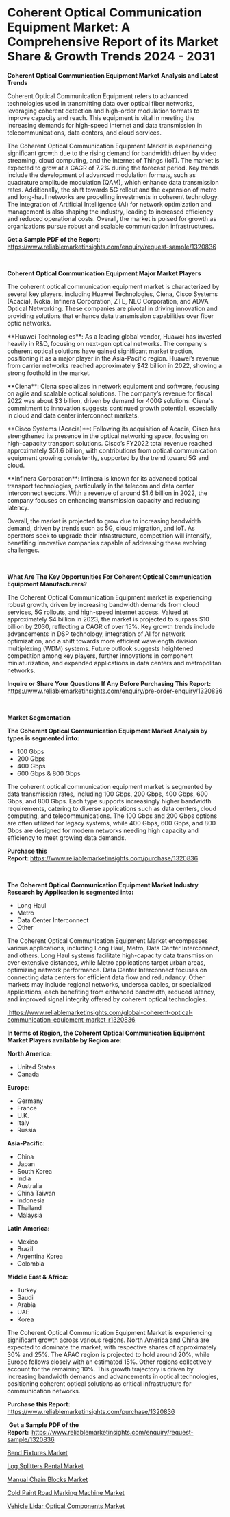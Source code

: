 <p><h1>Coherent Optical Communication Equipment Market: A Comprehensive Report of its Market Share & Growth Trends 2024 - 2031</h1></p><p><strong>Coherent Optical Communication Equipment Market Analysis and Latest Trends</strong></p>
<p><p>Coherent Optical Communication Equipment refers to advanced technologies used in transmitting data over optical fiber networks, leveraging coherent detection and high-order modulation formats to improve capacity and reach. This equipment is vital in meeting the increasing demands for high-speed internet and data transmission in telecommunications, data centers, and cloud services.</p><p>The Coherent Optical Communication Equipment Market is experiencing significant growth due to the rising demand for bandwidth driven by video streaming, cloud computing, and the Internet of Things (IoT). The market is expected to grow at a CAGR of 7.2% during the forecast period. Key trends include the development of advanced modulation formats, such as quadrature amplitude modulation (QAM), which enhance data transmission rates. Additionally, the shift towards 5G rollout and the expansion of metro and long-haul networks are propelling investments in coherent technology. The integration of Artificial Intelligence (AI) for network optimization and management is also shaping the industry, leading to increased efficiency and reduced operational costs. Overall, the market is poised for growth as organizations pursue robust and scalable communication infrastructures.</p></p>
<p><strong>Get a Sample PDF of the Report:&nbsp;</strong> <a href="https://www.reliablemarketinsights.com/enquiry/request-sample/1320836?utm_campaign=1572&utm_medium=2&utm_source=Github&utm_content=ia&utm_term=30102024&utm_id=coherent-optical-communication-equipment">https://www.reliablemarketinsights.com/enquiry/request-sample/1320836</a></p>
<p>&nbsp;</p>
<p><strong>Coherent Optical Communication Equipment Major Market Players</strong></p>
<p><p>The coherent optical communication equipment market is characterized by several key players, including Huawei Technologies, Ciena, Cisco Systems (Acacia), Nokia, Infinera Corporation, ZTE, NEC Corporation, and ADVA Optical Networking. These companies are pivotal in driving innovation and providing solutions that enhance data transmission capabilities over fiber optic networks.</p><p>**Huawei Technologies**: As a leading global vendor, Huawei has invested heavily in R&D, focusing on next-gen optical networks. The company's coherent optical solutions have gained significant market traction, positioning it as a major player in the Asia-Pacific region. Huawei’s revenue from carrier networks reached approximately $42 billion in 2022, showing a strong foothold in the market.</p><p>**Ciena**: Ciena specializes in network equipment and software, focusing on agile and scalable optical solutions. The company’s revenue for fiscal 2022 was about $3 billion, driven by demand for 400G solutions. Ciena's commitment to innovation suggests continued growth potential, especially in cloud and data center interconnect markets.</p><p>**Cisco Systems (Acacia)**: Following its acquisition of Acacia, Cisco has strengthened its presence in the optical networking space, focusing on high-capacity transport solutions. Cisco’s FY2022 total revenue reached approximately $51.6 billion, with contributions from optical communication equipment growing consistently, supported by the trend toward 5G and cloud.</p><p>**Infinera Corporation**: Infinera is known for its advanced optical transport technologies, particularly in the telecom and data center interconnect sectors. With a revenue of around $1.6 billion in 2022, the company focuses on enhancing transmission capacity and reducing latency.</p><p>Overall, the market is projected to grow due to increasing bandwidth demand, driven by trends such as 5G, cloud migration, and IoT. As operators seek to upgrade their infrastructure, competition will intensify, benefiting innovative companies capable of addressing these evolving challenges.</p></p>
<p>&nbsp;</p>
<p><strong>What Are The Key Opportunities For Coherent Optical Communication Equipment Manufacturers?</strong></p>
<p><p>The Coherent Optical Communication Equipment market is experiencing robust growth, driven by increasing bandwidth demands from cloud services, 5G rollouts, and high-speed internet access. Valued at approximately $4 billion in 2023, the market is projected to surpass $10 billion by 2030, reflecting a CAGR of over 15%. Key growth trends include advancements in DSP technology, integration of AI for network optimization, and a shift towards more efficient wavelength division multiplexing (WDM) systems. Future outlook suggests heightened competition among key players, further innovations in component miniaturization, and expanded applications in data centers and metropolitan networks.</p></p>
<p><strong>Inquire or Share Your Questions If Any Before Purchasing This Report:</strong> <a href="https://www.reliablemarketinsights.com/enquiry/pre-order-enquiry/1320836?utm_campaign=1572&utm_medium=2&utm_source=Github&utm_content=ia&utm_term=30102024&utm_id=coherent-optical-communication-equipment">https://www.reliablemarketinsights.com/enquiry/pre-order-enquiry/1320836</a></p>
<p>&nbsp;</p>
<p><strong>Market Segmentation</strong></p>
<p><strong>The Coherent Optical Communication Equipment Market Analysis by types is segmented into:</strong></p>
<p><ul><li>100 Gbps</li><li>200 Gbps</li><li>400 Gbps</li><li>600 Gbps & 800 Gbps</li></ul></p>
<p><p>The coherent optical communication equipment market is segmented by data transmission rates, including 100 Gbps, 200 Gbps, 400 Gbps, 600 Gbps, and 800 Gbps. Each type supports increasingly higher bandwidth requirements, catering to diverse applications such as data centers, cloud computing, and telecommunications. The 100 Gbps and 200 Gbps options are often utilized for legacy systems, while 400 Gbps, 600 Gbps, and 800 Gbps are designed for modern networks needing high capacity and efficiency to meet growing data demands.</p></p>
<p><strong>Purchase this Report:&nbsp;</strong><a href="https://www.reliablemarketinsights.com/purchase/1320836?utm_campaign=1572&utm_medium=2&utm_source=Github&utm_content=ia&utm_term=30102024&utm_id=coherent-optical-communication-equipment">https://www.reliablemarketinsights.com/purchase/1320836</a></p>
<p>&nbsp;</p>
<p><strong>The Coherent Optical Communication Equipment Market Industry Research by Application is segmented into:</strong></p>
<p><ul><li>Long Haul</li><li>Metro</li><li>Data Center Interconnect</li><li>Other</li></ul></p>
<p><p>The Coherent Optical Communication Equipment Market encompasses various applications, including Long Haul, Metro, Data Center Interconnect, and others. Long Haul systems facilitate high-capacity data transmission over extensive distances, while Metro applications target urban areas, optimizing network performance. Data Center Interconnect focuses on connecting data centers for efficient data flow and redundancy. Other markets may include regional networks, undersea cables, or specialized applications, each benefiting from enhanced bandwidth, reduced latency, and improved signal integrity offered by coherent optical technologies.</p></p>
<p><a href="https://www.reliablemarketinsights.com/global-coherent-optical-communication-equipment-market-r1320836?utm_campaign=1572&utm_medium=2&utm_source=Github&utm_content=ia&utm_term=30102024&utm_id=coherent-optical-communication-equipment">&nbsp;https://www.reliablemarketinsights.com/global-coherent-optical-communication-equipment-market-r1320836</a></p>
<p><strong>In terms of Region, the Coherent Optical Communication Equipment Market Players available by Region are:</strong></p>
<p>
    <p> <strong> North America: </strong>
        <ul>
            <li>United States</li>
            <li>Canada</li>
        </ul>
        </p> 
    <p> <strong> Europe: </strong>
        <ul>
            <li>Germany</li>
            <li>France</li>
            <li>U.K.</li>
            <li>Italy</li>
            <li>Russia</li>
        </ul>
        </p> 
    <p> <strong> Asia-Pacific: </strong>
        <ul>
            <li>China</li>
            <li>Japan</li>
            <li>South Korea</li>
            <li>India</li>
            <li>Australia</li>
            <li>China Taiwan</li>
            <li>Indonesia</li>
            <li>Thailand</li>
            <li>Malaysia</li>
        </ul>
        </p> 
    <p> <strong> Latin America: </strong>
        <ul>
            <li>Mexico</li>
            <li>Brazil</li>
            <li>Argentina Korea</li>
            <li>Colombia</li>
        </ul>
        </p> 
    <p> <strong> Middle East & Africa: </strong>
        <ul>
            <li>Turkey</li>
            <li>Saudi</li>
            <li>Arabia</li>
            <li>UAE</li>
            <li>Korea</li>
        </ul>
    </p>
    </p>
<p><p>The Coherent Optical Communication Equipment Market is experiencing significant growth across various regions. North America and China are expected to dominate the market, with respective shares of approximately 30% and 25%. The APAC region is projected to hold around 20%, while Europe follows closely with an estimated 15%. Other regions collectively account for the remaining 10%. This growth trajectory is driven by increasing bandwidth demands and advancements in optical technologies, positioning coherent optical solutions as critical infrastructure for communication networks.</p></p>
<p><strong>Purchase this Report: </strong><a href="https://www.reliablemarketinsights.com/purchase/1320836?utm_campaign=1572&utm_medium=2&utm_source=Github&utm_content=ia&utm_term=30102024&utm_id=coherent-optical-communication-equipment">https://www.reliablemarketinsights.com/purchase/1320836</a></p>
<p>&nbsp;<strong>Get a Sample PDF of the Report:&nbsp;&nbsp;</strong><a href="https://www.reliablemarketinsights.com/enquiry/request-sample/1320836?utm_campaign=1572&utm_medium=2&utm_source=Github&utm_content=ia&utm_term=30102024&utm_id=coherent-optical-communication-equipment">https://www.reliablemarketinsights.com/enquiry/request-sample/1320836</a></p>
<p><strong></strong></p>
<p><p><a href="https://www.linkedin.com/pulse/strategic-forecast-bend-fixtures-market-growth-trends-size-bkime?utm_campaign=1572&utm_medium=2&utm_source=Github&utm_content=ia&utm_term=30102024&utm_id=coherent-optical-communication-equipment">Bend Fixtures Market</a></p><p><a href="https://www.linkedin.com/pulse/log-splitters-rental-market-forecasts-trends-impact-analysis-xxfre?utm_campaign=1572&utm_medium=2&utm_source=Github&utm_content=ia&utm_term=30102024&utm_id=coherent-optical-communication-equipment">Log Splitters Rental Market</a></p><p><a href="https://www.linkedin.com/pulse/disruption-innovation-manual-chain-blocks-industry-market-maswe?utm_campaign=1572&utm_medium=2&utm_source=Github&utm_content=ia&utm_term=30102024&utm_id=coherent-optical-communication-equipment">Manual Chain Blocks Market</a></p><p><a href="https://www.linkedin.com/pulse/global-cold-paint-road-marking-machine-market-trends-analysis-k5xje?utm_campaign=1572&utm_medium=2&utm_source=Github&utm_content=ia&utm_term=30102024&utm_id=coherent-optical-communication-equipment">Cold Paint Road Marking Machine Market</a></p><p><a href="https://github.com/mahnoor2003/Market-Research-Report-List-6/blob/main/vehicle-lidar-optical-components-market.md?utm_campaign=1572&utm_medium=2&utm_source=Github&utm_content=ia&utm_term=30102024&utm_id=coherent-optical-communication-equipment">Vehicle Lidar Optical Components Market</a></p></p>